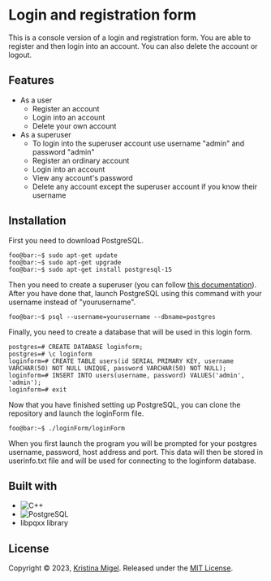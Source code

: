# Login and registration form
This is a console version of a login and registration form. You are able to register and then login into an account. You can also delete the account or logout.
## Features
- As a user
  - Register an account
  - Login into an account
  - Delete your own account
- As a superuser
  - To login into the superuser account use username "admin" and password "admin"
  - Register an ordinary account
  - Login into an account
  - View any account's password
  - Delete any account except the superuser account if you know their username
## Installation
First you need to download PostgreSQL.
```console
foo@bar:~$ sudo apt-get update
foo@bar:~$ sudo apt-get upgrade
foo@bar:~$ sudo apt-get install postgresql-15
```
Then you need to create a superuser (you can follow [this documentation](https://www.postgresql.org/docs/current/app-createuser.html)).
After you have done that, launch PostgreSQL using this command with your username instead of "yourusername".
```console
foo@bar:~$ psql --username=yourusername --dbname=postgres
```
Finally, you need to create a database that will be used in this login form.
```postgres
postgres=# CREATE DATABASE loginform;
postgres=# \c loginform
loginform=# CREATE TABLE users(id SERIAL PRIMARY KEY, username VARCHAR(50) NOT NULL UNIQUE, password VARCHAR(50) NOT NULL);
loginform=# INSERT INTO users(username, password) VALUES('admin', 'admin');
loginform=# exit
```
Now that you have finished setting up PostgreSQL, you can clone the repository and launch the loginForm file.
```console
foo@bar:~$ ./loginForm/loginForm
```
When you first launch the program you will be prompted for your postgres username, password, host address and port. This data will then be stored in userinfo.txt file and will be used for connecting to the loginform database.

## Built with
<ul>
  <li><img src="https://img.shields.io/badge/C%2B%2B-00599C?style=for-the-badge&logo=c%2B%2B&logoColor=white" alt="C++"></li>
  <li><img src="https://img.shields.io/badge/PostgreSQL-316192?style=for-the-badge&logo=postgresql&logoColor=white" alt="PostgreSQL"></li>
  <li>libpqxx library</li>
</ul>

## License
Copyright © 2023, [Kristina Migel](https://github.com/kmigel).
Released under the [MIT License](https://choosealicense.com/licenses/mit/).
